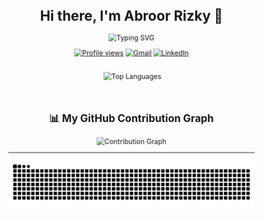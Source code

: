 <h1 align="center">Hi there, I'm Abroor Rizky 👋</h1>

<p align="center">
  <img src="https://readme-typing-svg.herokuapp.com?font=Fira+Code&duration=2000&pause=1000&center=true&vCenter=true&multiline=true&width=435&lines=I+am+a+Passionate+Developer;I+Love+Learning+New+Things;Welcome+to+My+GitHub+Profile!" alt="Typing SVG" />
</p>

<p align="center">
  <a href="https://github.com/Abroorizno"><img src="https://komarev.com/ghpvc/?username=Abroorizno&style=flat-square&color=brightgreen" alt="Profile views" /></a>
  <a href="mailto:abroorrizky@gmail.com"><img src="https://img.shields.io/badge/Email-D14836?style=flat&logo=gmail&logoColor=white" alt="Gmail" /></a>
  <a href="https://linkedin.com/in/abroor-rizky"><img src="https://img.shields.io/badge/LinkedIn-0077B5?style=flat&logo=linkedin&logoColor=white" alt="LinkedIn" /></a>
</p>

<br>
<div align="center">
  <img src="https://github-readme-stats.vercel.app/api?username=Abroorizno&show_icons=true&theme=radical&count_private=true" width="49%" alt=""/>
  <img src="https://github-readme-stats.vercel.app/api/top-langs/?username=Abroorizno&layout=compact&theme=radical" width="37%" alt="Top Languages"/>
</div>

<br>
<br>
<h2 align="center">📊 My GitHub Contribution Graph</h2>

<div align="center">
  <img src="https://github-readme-activity-graph.vercel.app/graph?username=Abroorizno&theme=react-dark&hide_border=true&area=true" alt="Contribution Graph" />
</div>

---

<div align="center">
<picture>
  <source media="(prefers-color-scheme: dark)" srcset="https://raw.githubusercontent.com/tobiasmeyhoefer/tobiasmeyhoefer/output/github-snake-dark.svg" />
  <source media="(prefers-color-scheme: light)" srcset="https://raw.githubusercontent.com/tobiasmeyhoefer/tobiasmeyhoefer/output/github-snake.svg" />
  <img src="https://raw.githubusercontent.com/Abroorizno/Abroorizno/output/github-contribution-grid-snake.svg" />
</picture>
</div>

<!---
Abroorizno/Abroorizno is a ✨ special ✨ repository because its `README.md` (this file) appears on your GitHub profile.
You can click the Preview link to take a look at your changes.
--->
